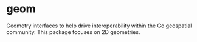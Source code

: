 # geom
Geometry interfaces to help drive interoperability within the Go geospatial community. This package focuses on 2D geometries.
